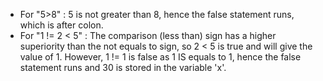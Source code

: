 * For "5>8" : 5 is not greater than 8, hence the false statement runs, which is after colon.
* For "1 != 2 < 5" : The comparison (less than) sign has a higher superiority than the not equals to sign, so 2 < 5 is true and will give the value of 1. However,
  1 != 1 is false as 1 IS equals to 1, hence the false statement runs and 30 is stored in the variable 'x'.
